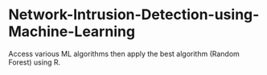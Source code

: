 # Network-Intrusion-Detection-using-Machine-Learning
Access various ML algorithms then apply the best algorithm (Random Forest) using R.
